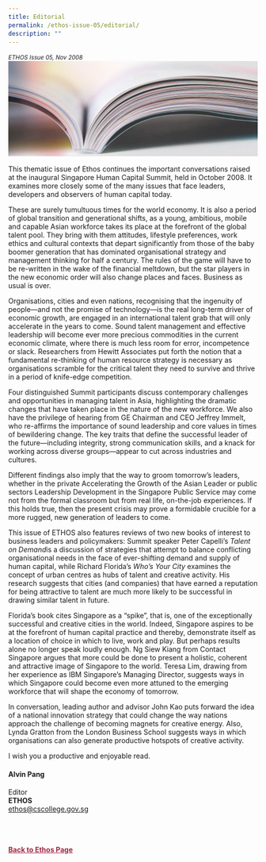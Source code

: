 ```yaml
---
title: Editorial
permalink: /ethos-issue-05/editorial/
description: ""
---
```

<style>
.back a
{
	color: #9f2943;
	font-weight: bold;
}

#banner img
{
	width:100%;
}
	
.author
{
border-bottom: 1px solid black;
margin-top:40px;
padding-bottom:30px;
border-top: 1px solid black;	

}

.author p {
	font-size: 0.9em;
	line-height:24px !important;
	}	

.break
{
   border-top: 1px solid  black;
   border-bottom: 1px solid black;
	 padding:20px;
	text-align:center;
	margin-top:50px;
}
	
.break1
{
font-family: Georgia;
	font-size:20px;
	font-style: italic;
	font-weight: bold;
}

.boxheader {
	color: white !important;
	}	

.containerbox {
	background-color: #B7C9E2;
	border-radius: 10px;
	padding: 5%;
	
	}	

li {
	font-size: 0.9em !important;
	
	}	
	
.notestop
{
border-top:1px solid black;	
}

.notestop ol
{
font-size: 16px;	
}	
	
</style>	


<em><small>ETHOS Issue 05, Nov 2008</small></em>
<img src="/images/Landing_Banner_Images/knowledge_editorial_banner_01.jpg">

<p>This thematic issue of Ethos continues the important conversations raised at the inaugural Singapore Human Capital Summit, held in October 2008. It examines more closely some of the many issues that face leaders, developers and observers of human capital today.</p>

<p>These are surely tumultuous times for the world economy. It is also a period of global transition and generational shifts, as a young, ambitious, mobile and capable Asian workforce takes its place at the forefront of the global talent pool. They bring with them attitudes, lifestyle preferences, work ethics and cultural contexts that depart significantly from those of the baby boomer generation that has dominated organisational strategy and management thinking for half a century. The rules of the game will have to be re-written in the wake of the financial meltdown, but the star players in the new economic order will also change places and faces. Business as usual is over. </p>

<p>Organisations, cities and even nations, recognising that the ingenuity of people—and not the promise of technology—is the real long-term driver of economic growth, are engaged in an international talent grab that will only accelerate in the years to come. Sound talent management and effective leadership will become ever more precious commodities in the current economic climate, where there is much less room for error, incompetence or slack. Researchers from Hewitt Associates put forth the notion that a fundamental re-thinking of human resource strategy is necessary as organisations scramble for the critical talent they need to survive and thrive in a period of knife-edge competition.</p>

<p>Four distinguished Summit participants discuss contemporary challenges and opportunities in managing talent in Asia, highlighting the dramatic changes that have taken place in the nature of the new workforce. We also have the privilege of hearing from GE Chairman and CEO Jeffrey Immelt, who re-affirms the importance of sound leadership and core values in times of bewildering change. The key traits that define the successful leader of the future—including integrity, strong communication skills, and a knack for working across diverse groups—appear to cut across industries and cultures. </p>

<p>Different findings also imply that the way to groom tomorrow’s leaders, whether in the private Accelerating the Growth of the Asian Leader or public sectors Leadership Development in the Singapore Public Service may come not from the formal classroom but from real life, on-the-job experiences. If this holds true, then the present crisis may prove a formidable crucible for a more rugged, new generation of leaders to come.</p>

<p>This issue of ETHOS also features reviews of two new books of interest to business leaders and policymakers: Summit speaker Peter Capelli’s <em>Talent on Demand</em>is a discussion of strategies that attempt to balance conflicting organisational needs in the face of ever-shifting demand and supply of human capital, while Richard Florida’s <em>Who’s Your City</em> examines the concept of urban centres as hubs of talent and creative activity. His research suggests that cities (and companies) that have earned a reputation for being attractive to talent are much more likely to be successful in drawing similar talent in future.</p>

<p>Florida’s book cites Singapore as a “spike”, that is, one of the exceptionally successful and creative cities in the world. Indeed, Singapore aspires to be at the forefront of human capital practice and thereby, demonstrate itself as a location of choice in which to live, work and play. But perhaps results alone no longer speak loudly enough. Ng Siew Kiang from Contact Singapore argues that more could be done to present a holistic, coherent and attractive image of Singapore to the world. Teresa Lim, drawing from her experience as IBM Singapore’s Managing Director, suggests ways in which Singapore could become even more attuned to the emerging workforce that will shape the economy of tomorrow. </p>

<p>In conversation, leading author and advisor John Kao puts forward the idea of a national innovation strategy that could change the way nations approach the challenge of becoming magnets for creative energy. Also, Lynda Gratton from the London Business School suggests ways in which organisations can also generate productive hotspots of creative activity.</p>

<p>I wish you a productive and enjoyable read.</p>

  
<h4>Alvin Pang</h4>

<p>Editor
<br>
<strong>ETHOS</strong>
<br>
<a href="mailto:ethos@cscollege.gov.sg">ethos@cscollege.gov.sg</a>
</p>


<br>

<br>
<br>	
<div class="back">
<a href="/ethos/">Back to Ethos Page</a>	
</div>